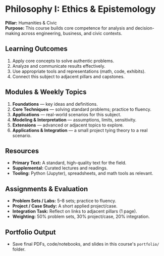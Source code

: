 # Philosophy I: Ethics & Epistemology

**Pillar:** Humanities & Civic  
**Purpose:** This course builds core competence for analysis and decision-making across engineering, business, and civic contexts.

## Learning Outcomes
1. Apply core concepts to solve authentic problems.
2. Analyze and communicate results effectively.
3. Use appropriate tools and representations (math, code, exhibits).
4. Connect this subject to adjacent pillars and capstones.

## Modules & Weekly Topics
1. **Foundations** — key ideas and definitions.
2. **Core Techniques** — solving standard problems; practice to fluency.
3. **Applications** — real-world scenarios for this subject.
4. **Modeling & Interpretation** — assumptions, limits, sensitivity.
5. **Extensions** — advanced or adjacent topics to explore.
6. **Applications & Integration** — a small project tying theory to a real scenario.

## Resources
- **Primary Text:** A standard, high-quality text for the field.
- **Supplemental:** Curated lectures and readings.
- **Tooling:** Python (Jupyter), spreadsheets, and math tools as relevant.

## Assignments & Evaluation
- **Problem Sets / Labs:** 5–8 sets; practice to fluency.
- **Project / Case Study:** A short applied project/case.
- **Integration Task:** Reflect on links to adjacent pillars (1 page).
- **Weighting:** 50% problem sets, 30% project/case, 20% integration.

## Portfolio Output
- Save final PDFs, code/notebooks, and slides in this course's `portfolio/` folder.
